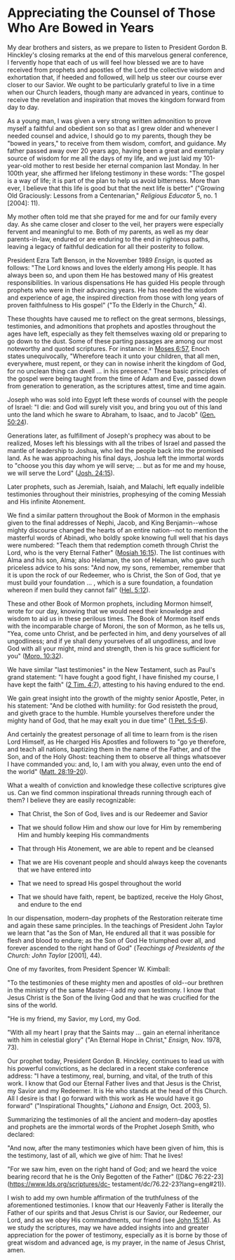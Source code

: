 # Appreciating the Counsel of Those Who Are Bowed in Years

My dear brothers and sisters, as we prepare to listen to President Gordon B.
Hinckley's closing remarks at the end of this marvelous general conference, I
fervently hope that each of us will feel how blessed we are to have received
from prophets and apostles of the Lord the collective wisdom and exhortation
that, if heeded and followed, will help us steer our course ever closer to our
Savior. We ought to be particularly grateful to live in a time when our Church
leaders, though many are advanced in years, continue to receive the revelation
and inspiration that moves the kingdom forward from day to day.

As a young man, I was given a very strong written admonition to prove myself a
faithful and obedient son so that as I grew older and whenever I needed
counsel and advice, I should go to my parents, though they be "bowed in
years," to receive from them wisdom, comfort, and guidance. My father passed
away over 20 years ago, having been a great and exemplary source of wisdom for
me all the days of my life, and we just laid my 101-year-old mother to rest
beside her eternal companion last Monday. In her 100th year, she affirmed her
lifelong testimony in these words: "The gospel is a way of life; it is part of
the plan to help us avoid bitterness. More than ever, I believe that this life
is good but that the next life is better" ("Growing Old Graciously: Lessons
from a Centenarian," _Religious Educator_ 5, no. 1 [2004]: 11).

My mother often told me that she prayed for me and for our family every day.
As she came closer and closer to the veil, her prayers were especially fervent
and meaningful to me. Both of my parents, as well as my dear parents-in-law,
endured or are enduring to the end in righteous paths, leaving a legacy of
faithful dedication for all their posterity to follow.

President Ezra Taft Benson, in the November 1989 _Ensign,_ is quoted as
follows: "The Lord knows and loves the elderly among His people. It has always
been so, and upon them He has bestowed many of His greatest responsibilities.
In various dispensations He has guided His people through prophets who were in
their advancing years. He has needed the wisdom and experience of age, the
inspired direction from those with long years of proven faithfulness to His
gospel" ("To the Elderly in the Church," 4).

These thoughts have caused me to reflect on the great sermons, blessings,
testimonies, and admonitions that prophets and apostles throughout the ages
have left, especially as they felt themselves waxing old or preparing to go
down to the dust. Some of these parting passages are among our most noteworthy
and quoted scriptures. For instance: in [Moses
6:57](https://www.lds.org/scriptures/pgp/moses/6.57?lang=eng#56), Enoch states
unequivocally, "Wherefore teach it unto your children, that all men,
everywhere, must repent, or they can in nowise inherit the kingdom of God, for
no unclean thing can dwell ... in his presence." These basic principles of the
gospel were being taught from the time of Adam and Eve, passed down from
generation to generation, as the scriptures attest, time and time again.

Joseph who was sold into Egypt left these words of counsel with the people of
Israel: "I die: and God will surely visit you, and bring you out of this land
unto the land which he sware to Abraham, to Isaac, and to Jacob" ([Gen.
50:24](https://www.lds.org/scriptures/ot/gen/50.24?lang=eng#23)).

Generations later, as fulfillment of Joseph's prophecy was about to be
realized, Moses left his blessings with all the tribes of Israel and passed
the mantle of leadership to Joshua, who led the people back into the promised
land. As he was approaching his final days, Joshua left the immortal words to
"choose you this day whom ye will serve; ... but as for me and my house, we will
serve the Lord" ([Josh.
24:15](https://www.lds.org/scriptures/ot/josh/24.15?lang=eng#14)).

Later prophets, such as Jeremiah, Isaiah, and Malachi, left equally indelible
testimonies throughout their ministries, prophesying of the coming Messiah and
His infinite Atonement.

We find a similar pattern throughout the Book of Mormon in the emphasis given
to the final addresses of Nephi, Jacob, and King Benjamin--whose mighty
discourse changed the hearts of an entire nation--not to mention the masterful
words of Abinadi, who boldly spoke knowing full well that his days were
numbered: "Teach them that redemption cometh through Christ the Lord, who is
the very Eternal Father" ([Mosiah
16:15](https://www.lds.org/scriptures/bofm/mosiah/16.15?lang=eng#14)). The
list continues with Alma and his son, Alma; also Helaman, the son of Helaman,
who gave such priceless advice to his sons: "And now, my sons, remember,
remember that it is upon the rock of our Redeemer, who is Christ, the Son of
God, that ye must build your foundation ... , which is a sure foundation, a
foundation whereon if men build they cannot fall" ([Hel.
5:12](https://www.lds.org/scriptures/bofm/hel/5.12?lang=eng#11)).

These and other Book of Mormon prophets, including Mormon himself, wrote for
our day, knowing that we would need their knowledge and wisdom to aid us in
these perilous times. The Book of Mormon itself ends with the incomparable
charge of Moroni, the son of Mormon, as he tells us, "Yea, come unto Christ,
and be perfected in him, and deny yourselves of all ungodliness; and if ye
shall deny yourselves of all ungodliness, and love God with all your might,
mind and strength, then is his grace sufficient for you" ([Moro.
10:32](https://www.lds.org/scriptures/bofm/moro/10.32?lang=eng#31)).

We have similar "last testimonies" in the New Testament, such as Paul's grand
statement: "I have fought a good fight, I have finished my course, I have kept
the faith" ([2 Tim.
4:7](https://www.lds.org/scriptures/nt/2-tim/4.7?lang=eng#6)), attesting to
his having endured to the end.

We gain great insight into the growth of the mighty senior Apostle, Peter, in
his statement: "And be clothed with humility: for God resisteth the proud, and
giveth grace to the humble. Humble yourselves therefore under the mighty hand
of God, that he may exalt you in due time" ([1 Pet.
5:5-6](https://www.lds.org/scriptures/nt/1-pet/5.5-6?lang=eng#4)).

And certainly the greatest personage of all time to learn from is the risen
Lord Himself, as He charged His Apostles and followers to "go ye therefore,
and teach all nations, baptizing them in the name of the Father, and of the
Son, and of the Holy Ghost: teaching them to observe all things whatsoever I
have commanded you: and, lo, I am with you alway, even unto the end of the
world" ([Matt.
28:19-20](https://www.lds.org/scriptures/nt/matt/28.19-20?lang=eng#18)).

What a wealth of conviction and knowledge these collective scriptures give us.
Can we find common inspirational threads running through each of them? I
believe they are easily recognizable:

  * That Christ, the Son of God, lives and is our Redeemer and Savior

  * That we should follow Him and show our love for Him by remembering Him and humbly keeping His commandments

  * That through His Atonement, we are able to repent and be cleansed

  * That we are His covenant people and should always keep the covenants that we have entered into

  * That we need to spread His gospel throughout the world

  * That we should have faith, repent, be baptized, receive the Holy Ghost, and endure to the end

In our dispensation, modern-day prophets of the Restoration reiterate time and
again these same principles. In the teachings of President John Taylor we
learn that "as the Son of Man, He endured all that it was possible for flesh
and blood to endure; as the Son of God He triumphed over all, and forever
ascended to the right hand of God" (_Teachings of Presidents of the Church:
John Taylor_ [2001], 44).

One of my favorites, from President Spencer W. Kimball:

"To the testimonies of these mighty men and apostles of old--our brethren in
the ministry of the same Master--I add my own testimony. I know that Jesus
Christ is the Son of the living God and that he was crucified for the sins of
the world.

"He is my friend, my Savior, my Lord, my God.

"With all my heart I pray that the Saints may ... gain an eternal inheritance
with him in celestial glory" ("An Eternal Hope in Christ," _Ensign,_ Nov.
1978, 73).

Our prophet today, President Gordon B. Hinckley, continues to lead us with his
powerful convictions, as he declared in a recent stake conference address: "I
have a testimony, real, burning, and vital, of the truth of this work. I know
that God our Eternal Father lives and that Jesus is the Christ, my Savior and
my Redeemer. It is He who stands at the head of this Church. All I desire is
that I go forward with this work as He would have it go forward"
("Inspirational Thoughts," _Liahona_ and _Ensign,_ Oct. 2003, 5).

Summarizing the testimonies of all the ancient and modern-day apostles and
prophets are the immortal words of the Prophet Joseph Smith, who declared:

"And now, after the many testimonies which have been given of him, this is the
testimony, last of all, which we give of him: That he lives!

"For we saw him, even on the right hand of God; and we heard the voice bearing
record that he is the Only Begotten of the Father" ([D&amp;C
76:22-23](https://www.lds.org/scriptures/dc-
testament/dc/76.22-23?lang=eng#21)).

I wish to add my own humble affirmation of the truthfulness of the
aforementioned testimonies. I know that our Heavenly Father is literally the
Father of our spirits and that Jesus Christ is our Savior, our Redeemer, our
Lord, and as we obey His commandments, our friend (see [John
15:14](https://www.lds.org/scriptures/nt/john/15.14?lang=eng#13)). As we study
the scriptures, may we have added insights into and greater appreciation for
the power of testimony, especially as it is borne by those of great wisdom and
advanced age, is my prayer, in the name of Jesus Christ, amen.

